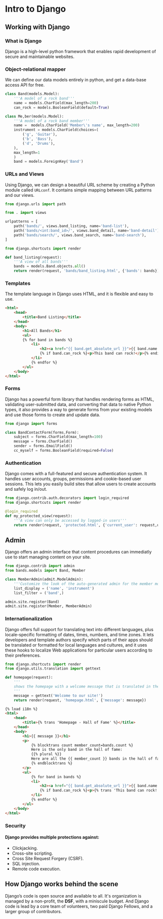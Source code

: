 # Intro to Django

## Working with Django

### What is Django

Django is a high-level python framework that enables rapid development of secure and maintainable websites.

### Object-relational mapper

We can define our data models entirely in python, and get a data-base access API for free.

```python
class Band(models.Model):
    '''A model of a rock band'''
    name = models.CharField(max_length=200)
    can_rock = models.BooleanField(default=True)

class Me,ber(models.Model):
    '''A model of a rock band member'''
    name =  models.CharField('Member\'s name', max_length=200)
    instrument = models.CharField(choices=(
        ('g', 'Guitar'),
        ('b', 'Bass'),
        ('d', 'Drums'),
    ),
    max_length=1
    )
    band = models.ForeignKey('Band')
```

### URLs and Views

Using Django, we can design a beautiful URL scheme by creating a Python module called `URLconf`. It contains simple mapping between URL patterns and our views.

```python
from django.urls import path

from . import views

urlpatterns = [
    path('bands/', views.band_listing, name='band-list'),
    path('bands/<int:band_id>/', views.band_detail, name='band-detail'),
    path('bands/search/', views.band_search, name='band-search'),
]
```

```python
from django.shortcuts import render

def band_listing(request):
    '''A view of all bands'''
    bands = models.Band.objects.all()
    return render(request, 'bands/band_listing.html', {'bands': bands})
```

### Templates

The template language in Django uses HTML, and it is flexible and easy to use.

```html
<html>
    <head>
        <title>Band Listing</title>
    </head>
    <body>
        <h1>All Bands</h1>
        <ul>
        {% for band in bands %}
            <li>
                <h2><a href="{{ band.get_absolute_url }}">{{ band.name }}</a></h2>
                {% if band.can_rock %}<p>This band can rock!</p>{% endif %}
            </li>
            {% endfor %}
        </ul>
    </body>
</html>
```

### Forms

Django has a powerful form library that handles rendering forms as HTML, validating user-submitted data, and converting that data to native Python types, it also provides a way to generate forms from your existing models and use those forms to create and update data.

```python
from django import forms

class BandContactForm(forms.Form):
    subject = forms.CharField(max_length=100)
    message = forms.CharField()
    sender = forms.EmailField()
    cc_myself = forms.BooleanField(required=False)
```

### Authentication

Django comes with a full-featured and secure authentication system. It handles user accounts, groups, permissions and cookie-based user sessions. This lets you easily build sites that allow users to create accounts and safely log in/out.

```python
from django.contrib.auth.decorators import login_required
from django.shortcuts import render

@login_required
def my_protected_view(request):
    '''A view can only be accessed by logged-in users'''
    return render(request, 'protected.html', {'current_user': request,user})
```

## Admin

Django offers an admin interface that content procedures can immediatly use to start managing content on your site.

```python
from django.contrib import admin
from bands.models import Band, Member

class MemberAdmin(admit.ModelAdmin):
    '''Customize the look of the auto-generated admin for the member model'''
    list_display = ('name', 'instrument')
    list_filter = ('band',)

admin.site.register(Band)
admit.site.register(Member, MemberAdmin)
```

### Internationalization

Django offers full support for translating text into different languages, plus locale-specific formatting of dates, times, numbers, and time zones. It lets developers and template authors specify which parts of their apps should be translated or formatted for local languages and cultures, and it uses these hooks to localize Web applications for particular users according to their preferences.

```python
from django.shortcuts import render
from django.utils.translation import gettext

def homepage(request):
    '''
    shows the homepage with a welcome message that is translated in the user's language
    '''
    message = gettext('Welcome to our site!')
    return render(request, 'homepage.html', {'message': message})
```

```html
{% load i18n %}
<html>
    <head>
        <title>{% trans 'Homepage - Hall of Fame' %}</title>
    </head>
    <body>
        <h1>{{ message }}</h1>
        <p>
            {% blocktrans count member_count=bands.count %}
            Here is the only band in the hall of fame:
            {{% plural %}}
            Here are all the {{ member_count }} bands in the hall of fame:
            {% endblocktrans %}
        </p>
        <ul>
            {% for band in bands %}
            <li>
                <h2><a href="{{ band.get_absolute_url }}">{{ band.name }}</a></h2>
                {% if band.can_rock %}<p>{% trans 'This band can rock!' %}</p>{% endif %}
            </li>
            {% endfor %}
        </ul>
    </body>
</html>
```

### Security

#### Django provides multiple protections against:

* Clickjacking.
* Cross-site scripting.
* Cross Site Request Forgery (CSRF).
* SQL injection.
* Remote code execution.

## How Django works behind the scene

Django’s code is open source and available to all. It's organization is managed by a non-profit, the **DSF**, with a miniscule budget. And Django code is lead by a core team of volunteers, two paid Django Fellows, and a larger group of contributors.
